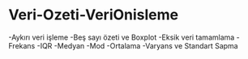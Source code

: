 # Veri-Ozeti-VeriOnisleme
-Aykırı veri işleme
-Beş sayı özeti ve Boxplot
-Eksik veri tamamlama
-Frekans
-IQR
-Medyan
-Mod
-Ortalama
-Varyans ve Standart Sapma
